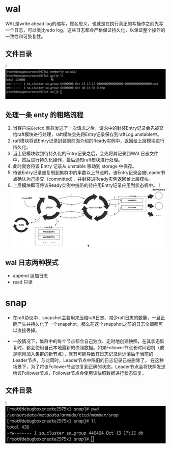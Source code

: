 # wal 
WAL是write ahead log的缩写，顾名思义，也就是在执行真正的写操作之前先写一个日志，可以类比redo log，这些日志都会严格保证持久化，以保证整个操作的一致性和可恢复性。

## 文件目录
!![](../img/17.png)

## 处理一条 enty 的粗略流程
1. 当客户端向etcd 集群发送了一次请求之后，请求中的封装Entry记录会先被交给raft模块进行处理，raft模块会先将Entry记录保存到raftLog.unstable中。
2. raft模块将该Entry记录封装到前面介绍的Ready实例中，返回给上层模块进行持久化。
3. 当上层模块收到待持久化的Entry记录之后，会先将其记录到WAL日志文件中，然后进行持久化操作，最后通知raft模块进行处理。
4. 此时就会将该 Entry 记录从 unstable 移动到 storage 中保存。
5. 待该Entry记录被复制到集群中的半数以上节点时，该Entry记录会被Leader节点确认为己提交（committed），并封装进Ready实例返回给上层模块。
6. 上层模块即可将该Ready实例中携带的待应用Entry记录应用到状态机中。
!![](../img/18.png)

## wal 日志两种模式
* append 追加日志
* read  只读

# snap
* 在raft协议中，snapshot主要用来压缩raft日志、减少raft日志的数量，一旦正确产生并持久化了一个snapshot，那么在这个snapshot之前的日志全部都可以直接丢掉。

* 一般情况下，集群中的每个节点都会自己独立、定时地创建快照，在其状态恢复时，都会使用自己本地最新的快照数据。如果Follower节点长时间宕机（或是刚刚加入集群的新节点），就有可能导致其日志记录远远落后于当前的Leader节点，与此同时，Leader节点中陈旧的日志记录己被删除了。 在这种场景下，为了将该Follower节点恢复到正确的状态，Leader节点会将快照发送给该Follower节点，Follower节点会使用该快照数据进行状态恢复。

## 文件目录
!![](../img/21.png) 
